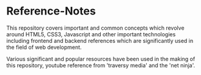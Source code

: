 # Reference-Notes

This repository covers important and common concepts which revolve around HTML5, CSS3, Javascript and other important technologies including frontend and backend references which are significantly used in the field of web development.

Various significant and popular resources have been used in the making of this repository, youtube reference from 'traversy media' and the 'net ninja'.
